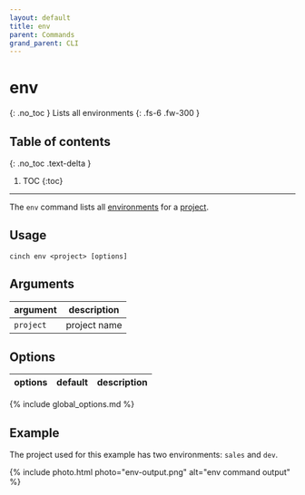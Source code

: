 ```yaml
---
layout: default
title: env
parent: Commands
grand_parent: CLI
---
```


# env
{: .no_toc }
Lists all environments
{: .fs-6 .fw-300 }

## Table of contents
{: .no_toc .text-delta }

1. TOC
{:toc}
----

The `env` command lists all [environments](/concepts/environment.html) for a [project](/concepts/project.html).

## Usage

```text
cinch env <project> [options]
```

## Arguments

| argument  | description  |
|-----------|--------------|
| `project` | project name |

## Options

| options | default | description |
|---------|---------|--|
{% include global_options.md %}

## Example
The project used for this example has two environments: `sales` and `dev`. 

{% include photo.html photo="env-output.png" alt="env command output" %}
